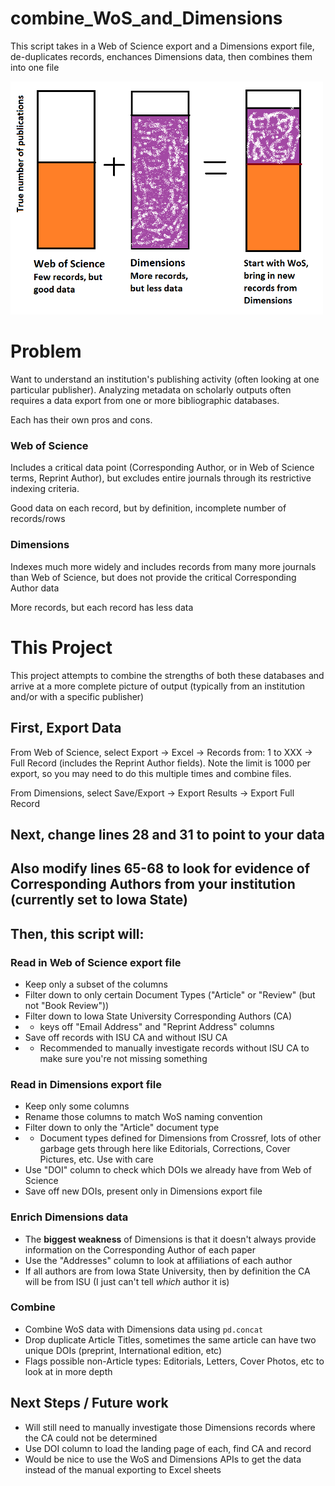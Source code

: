 # combine_WoS_and_Dimensions
This script takes in a Web of Science export and a Dimensions export file, de-duplicates records, enchances Dimensions data, then combines them into one file

<img src="merge.png" width=500>

# Problem
Want to understand an institution's publishing activity (often looking at one particular publisher).
Analyzing metadata on scholarly outputs often requires a data export from one or more bibliographic databases. 

Each has their own pros and cons.

### Web of Science
Includes a critical data point (Corresponding Author, or in Web of Science terms, Reprint Author), but excludes entire journals through its restrictive indexing criteria.

Good data on each record, but by definition, incomplete number of records/rows

### Dimensions
Indexes much more widely and includes records from many more journals than Web of Science, but does not provide the critical Corresponding Author data

More records, but each record has less data

# This Project

This project attempts to combine the strengths of both these databases and arrive at a more complete picture of output (typically from an institution and/or with a specific publisher)

## First, Export Data

From Web of Science, select Export -> Excel -> Records from: 1 to XXX -> Full Record (includes the Reprint Author fields). Note the limit is 1000 per export, so you may need to do this multiple times and combine files.

From Dimensions, select Save/Export -> Export Results -> Export Full Record

## Next, change lines 28 and 31 to point to your data
## Also modify lines 65-68 to look for evidence of Corresponding Authors from your institution (currently set to Iowa State)

## Then, this script will:
### Read in **Web of Science** export file
- Keep only a subset of the columns
- Filter down to only certain Document Types ("Article" or "Review" (but not "Book Review"))
- Filter down to Iowa State University Corresponding Authors (CA)
- - keys off "Email Address" and "Reprint Address" columns
- Save off records with ISU CA and without ISU CA
- - Recommended to manually investigate records without ISU CA to make sure you're not missing something

### Read in **Dimensions** export file
- Keep only some columns
- Rename those columns to match WoS naming convention
- Filter down to only the "Article" document type
- - Document types defined for Dimensions from Crossref, lots of other garbage gets through here like Editorials, Corrections, Cover Pictures, etc. Use with care
- Use "DOI" column to check which DOIs we already have from Web of Science
- Save off new DOIs, present only in Dimensions export file

### Enrich Dimensions data
- The **biggest weakness** of Dimensions is that it doesn't always provide information on the Corresponding Author of each paper
- Use the "Addresses" column to look at affiliations of each author
- If all authors are from Iowa State University, then by definition the CA will be from ISU (I just can't tell *which* author it is)

### Combine
- Combine WoS data with Dimensions data using `pd.concat`
- Drop duplicate Article Titles, sometimes the same article can have two unique DOIs (preprint, International edition, etc)
- Flags possible non-Article types: Editorials, Letters, Cover Photos, etc to look at in more depth

## Next Steps / Future work
- Will still need to manually investigate those Dimensions records where the CA could not be determined
- Use DOI column to load the landing page of each, find CA and record
- Would be nice to use the WoS and Dimensions APIs to get the data instead of the manual exporting to Excel sheets
